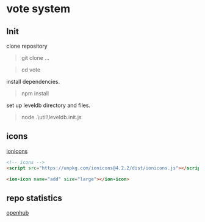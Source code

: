 # vote system

## Init

clone repository

> git clone ...

> cd vote

install dependencies.

> npm install

set up leveldb directory and files.

> node .\util\leveldb.init.js


## icons

[ionicons](https://ionicons.com/)

```html
<!-- icons -->
<script src="https://unpkg.com/ionicons@4.2.2/dist/ionicons.js"></script>

<ion-icon name="add" size="large"></ion-icon>
```

## repo statistics

[openhub](https://www.openhub.net/p/Doresimon-vote)